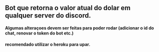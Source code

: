 ## Bot que retorna o valor atual do dolar em qualquer server do discord.

#### Algumas alteraçoes devem ser feitas para poder rodar (adicionar o id do chat, renovar o token do bot etc.)

#### recomendado utilizar o heroku para upar.
